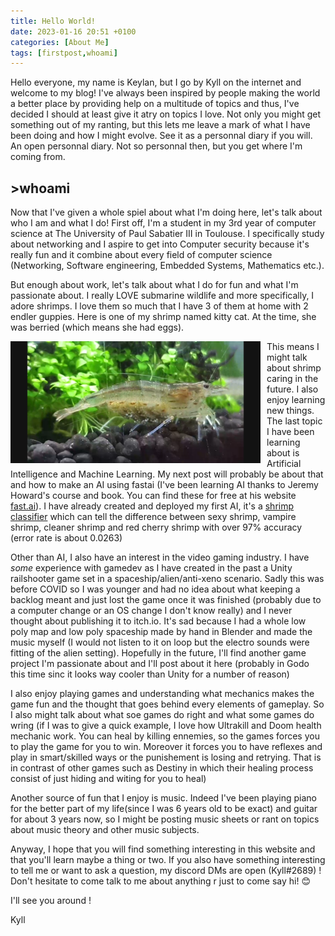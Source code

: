 ```yaml
---
title: Hello World!
date: 2023-01-16 20:51 +0100
categories: [About Me]
tags: [firstpost,whoami]
---
```



Hello everyone, my name is Keylan, but I go by Kyll on the internet and welcome to my blog! I've always been inspired by people making the world a better place by providing help on a multitude of topics and thus, I've decided I should at least give it  atry on topics I love. Not only you might get something out of my ranting, but this lets me leave a mark of what I have been doing and how I might evolve. See it as a personnal diary if you will. An open personnal diary. Not so personnal then, but you get where I'm coming from.

## >whoami

Now that I've given a whole spiel about what I'm doing here, let's talk about who I am and what I do! First off, I'm a student in my 3rd year of computer science at The University of Paul Sabatier III in Toulouse. I specifically study about networking and I aspire to get into Computer security because it's really fun and it combine about every field of computer science (Networking, Software engineering, Embedded Systems, Mathematics etc.). 

But enough about work, let's talk about what I do for fun and what I'm passionate about. I really LOVE submarine wildlife and more specifically, I adore shrimps. I love them so much that I have 3 of them at home with 2 endler guppies. Here is one of my shrimp named kitty cat. At the time, she was berried (which means she had eggs).

<img src="/assets/img/Shrimp1.png" alt="A picture of one of my shrimp. This one is named kitty cat" style="float: left; margin-right: 10px;" width="400"/>

This means I might talk about shrimp caring in the future. I also enjoy learning new things. The last topic I have been learning about is Artificial Intelligence and Machine Learning. My next post will probably be about that and how to make an AI using fastai (I've been learning AI thanks to Jeremy Howard's course and book. You can find these for free at his website [fast.ai](https://course.fast.ai/)). I have already created and deployed my first AI, it's a [shrimp classifier](https://huggingface.co/spaces/Kyllano/ShrimpClassifier) which can tell the difference between sexy shrimp, vampire shrimp, cleaner shrimp and red cherry shrimp with over 97% accuracy (error rate is about 0.0263)

Other than AI, I also have an interest in the video gaming industry. I have _some_ experience with gamedev as I have created in the past a Unity railshooter game set in a spaceship/alien/anti-xeno scenario. Sadly this was before COVID so I was younger and had no idea about what keeping a backlog meant and just lost the game once it was finished (probably due to a computer change or an OS change I don't know really) and I never thought about publishing it to itch.io. It's sad because I had a whole low poly map and low poly spaceship made by hand in Blender and made the music myself (I would not listen to it on loop but the electro sounds were fitting of the alien setting). Hopefully in the future, I'll find another game project I'm passionate about and I'll post about it here (probably in Godo this time sinc it looks way cooler than Unity for a number of reason)

I also enjoy playing games and understanding what mechanics makes the game fun and the thought that goes behind every elements of gameplay. So I also might talk about what soe games do right and what some games do wring (if I was to give a quick example, I love how Ultrakill and Doom health mechanic work. You can heal by killing ennemies, so the games forces you to play the game for you to win. Moreover it forces you to have reflexes and play in smart/skilled ways or the punishement is losing and retrying. That is in contrast of other games such as Destiny in which their healing process consist of just hiding and witing for you to heal)

Another source of fun that I enjoy is music. Indeed I've been playing piano for the better part of my life(since I was 6 years old to be exact) and guitar for about 3 years now, so I might be posting music sheets or rant on topics about music theory and other music subjects.

Anyway, I hope that you will find something interesting in this website and that you'll learn maybe a thing or two. If you also have something interesting to tell me or want to ask a question, my discord DMs are open (Kyll#2689) ! Don't hesitate to come talk to me about anything r just to come say hi! 😊

I'll see you around !

Kyll